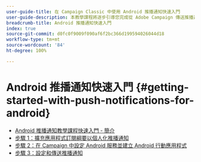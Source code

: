 ```yaml
---
user-guide-title: 在 Campaign Classic 中使用 Android 推播通知快速入門
user-guide-description: 本教學課程將逐步引導您完成從 Adobe Campaign 傳送推播通知到 Android 應用程式的步驟。
breadcrumb-title: Android 推播通知快速入門
index: true
source-git-commit: d0fc0f9009f090af6f2bc366d199594026044d18
workflow-type: tm+mt
source-wordcount: '84'
ht-degree: 100%

---
```



# Android 推播通知快速入門 {#getting-started-with-push-notifications-for-android}

+ [Android 推播通知教學課程快速入門 - 簡介](/help/tutorial-getting-started-with-push-notifications-for-android/introduction.md)
+ [步驟 1：擴充應用程式訂閱綱要以個人化推播通知](/help/tutorial-getting-started-with-push-notifications-for-android/extending-the-app-subscription-schema.md)
+ [步驟 2：在 Campaign 中設定 Android 服務並建立 Android 行動應用程式](/help/tutorial-getting-started-with-push-notifications-for-android/configuring-an-android-service-in-campaign.md)
+ [步驟 3：設定和傳送推播通知](/help/tutorial-getting-started-with-push-notifications-for-android/configuring-and-sending-push-notifications.md)
